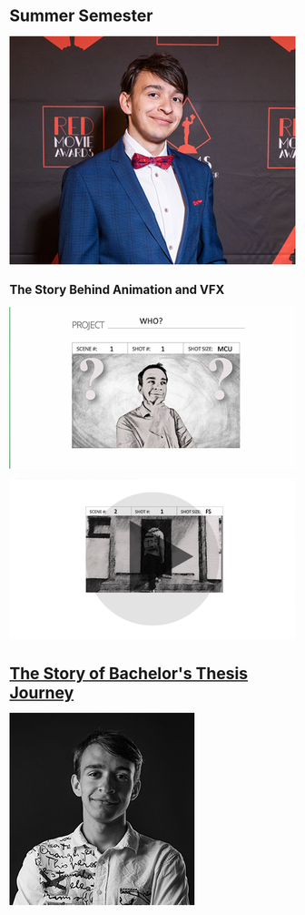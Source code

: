 # Summer Semester
![Profile picture of Benjamín Haverla](Photos/Profile.png)

## The Story Behind Animation and VFX

![Intro photo of talk where we can see Benjamín Haverla in sketch style.](Photos/Intro_1.png)

[![Sketched Benjamin – going into building](Photos/P_video.png)](https://drive.google.com/file/d/1xb3BgfflX3RLkeS3FFgyVgtPNcVuSpsg/view?usp=share_link)

# [The Story of Bachelor's Thesis Journey]()

![Benjamín Haverla – black and white profile picture](Photos/Intro_2.png)
